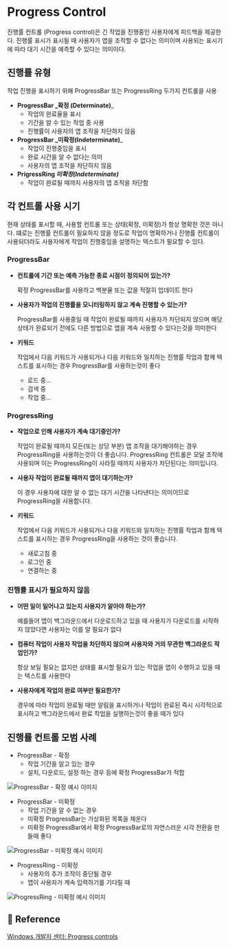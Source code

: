 # Progress Control

진행률 컨트롤 (Progress control)은 긴 작업을 진행중인 사용자에게 피드백을 제공한다. 진행률 표시가 표시될 때 사용자가 앱을 조작할 수 없다는 의미이며 사용되는 표시기에 따라 대기 시간을 예측할 수 있다는 의미이다.

## 진행률 유형

작업 진행을 표시하기 위해 ProgressBar 또는 ProgressRing 두가지 컨트롤을 사용

- **ProgressBar _확정 (Determinate)**_
  - 작업의 완료율을 표시
  - 기간을 알 수 있는 작업 중 사용
  - 진행률이 사용자의 앱 조작을 차단하지 않음
- **ProgressBar _미확정(Indeterminate)**_
  - 작업이 진행중임을 표시
  - 완료 시간을 알 수 없다는 의미
  - 사용자의 앱 조작을 차단하지 않음
- **PrigressRing _미확정(Indeterminate)_**
  - 작업이 완료될 때까지 사용자의 앱 조작을 차단함

## 각 컨트롤 사용 시기

현재 상태를 표시할 때, 사용할 컨트롤  또는 상태(확정, 미확정)가 항상 명확한 것은 아니다. 떄로는 진행률 컨트롤이 필요하지 않을 정도로 작업이 명확하거나 진행률 컨트롤이 사용되더라도 사용자에게 작업이 진행중임을 설명하는 텍스트가 필요할 수 있다.

### ProgressBar

- **컨트롤에 기간 또는 예측 가능한 종료 시점이 정의되어 있는가?**

  확정 ProgressBar를 사용하고 백분율 또는 값을 적절히 업데이트 한다

- **사용자가 작업의 진행률을 모니터링하지 않고 계속 진행할 수 있는가?**

  ProgressBar를 사용중일 때 작업이 완료될 때까지 사용자가 차단되지 않으며 해당 상태가 완료되기 전에도 다른 방법으로 앱을 계속 사용할 수 있다는것을 의미한다

- **키워드**

  작업에서 다음 키워드가 사용되거나 다음 키워드와 일치하는 진행률 작업과 함께 텍스트를 표시하는 경우 ProgressBar를 사용하는것이 좋다

  - 로드 중...
  - 검색 중
  - 작업 중...

### ProgressRing

- **작업으로 인해 사용자가 계속 대기중인가?**

  작업이 완료될 때까지 모든(또는 상당 부분) 앱 조작을 대기해야하는 경우 ProgressRing을 사용하는것이 더 좋습니다. ProgressRing 컨트롤은 모달 조작에 사용되며 이는 ProgressRing이 사라질 때까지 사용자가 차단된다는 의미입니다.

- **사용자 작업이 완료될 때까지 앱이 대기하는가?**

  이 경우 사용자에 대한 알 수 없는 대기 시간을 나타낸다는 의미이므로 ProgressRing을 사용합니다.

- **키워드**

  작업에서 다음 키워드가 사용되거나 다음 키워드와 일치하는 진행률 작업과 함께 텍스트를 표시하는 경우 ProgressRing을 사용하는 것이 좋습니다.

  - 새로고침 중
  - 로그인 중
  - 연결하는 중

### 진행률 표시가 필요하지 않음

- **어떤 일이 일어나고 있는지 사용자가 알아야 하는가?**

  예를들어 앱이  백그라운드에서 다운로드하고 있을 때 사용자가 다운로드를 시작하지 않았다면 사용자는 이를 알 필요가 없다

- **컴퓨터 작업이 사용자 작업을 차단하지 않으며 사용자와 거의 무관한 백그라운드 작업인가?**

  항상 보일 필요는 없지만 상태를 표시할 필요가 있는 작업을 앱이 수행하고 있을 때는 텍스트를 사용한다

- **사용자에게 작업의 완료 여부만 필요한가?**

  경우에 따라 작업이 완료될 때만 알림을 표시하거나 작업이 완료된 즉시 시각적으로 표시하고 백그라운드에서 완료 작업을 실행하는것이 좋을 때가 있다

## 진행률 컨트롤 모범 사례

- ProgressBar - 확정
  - 작업 기간을 알고 있는 경우
  - 설치, 다운로드, 설정 하는 경우 등에 확정 ProgressBar가 적합

![ProgressBar - 확정 예시 이미지 ](https://docs.microsoft.com/ko-kr/windows/uwp/design/controls-and-patterns/images/pb_determinateexample.png)

- ProgressBar - 미확정
  - 작업 기간을 알 수 없는 경우
  - 미확정 ProgressBar는 가상화된 목록을 채운다
  - 미확정 ProgressBar에서 확정 ProgressBar로의 자연스러운 시각 전환을 만들때 좋다

![ProgressBar - 미확정 예시 이미지](https://docs.microsoft.com/ko-kr/windows/uwp/design/controls-and-patterns/images/pb_indeterminateexample.png)

- ProgressRing - 미확정
  - 사용자의 추가 조작이 중단될 경우
  - 앱이 사용자가 계속 입력하기를 기다릴 때

![ProgressRing - 미확정 예시 이미지](https://docs.microsoft.com/ko-kr/windows/uwp/design/controls-and-patterns/images/pr_indeterminateexample.png)



## 📖 Reference

[Windows 개발자 센터: Progress controls](https://docs.microsoft.com/ko-kr/windows/uwp/design/controls-and-patterns/progress-controls)